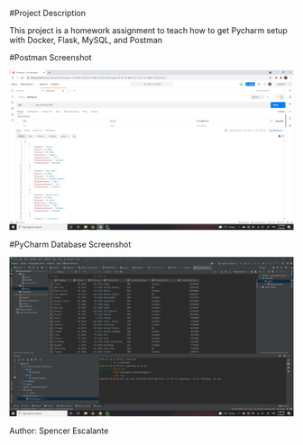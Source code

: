 #Project Description

This project is a homework assignment to teach how to get Pycharm setup with Docker, Flask, MySQL, and Postman

#Postman Screenshot

![postman request output](/screenshots/postman_screenshot.PNG)

#PyCharm Database Screenshot

![PyCharm Database Connection](/screenshots/database_connection_success.PNG)


Author: Spencer Escalante
